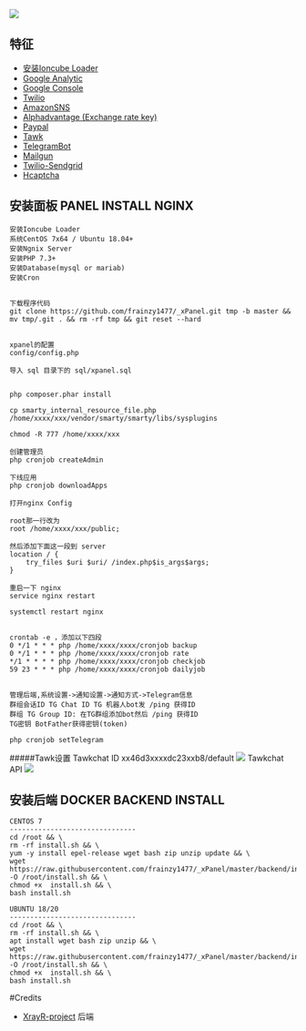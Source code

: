 
![](https://raw.githubusercontent.com/frainzy1477/_xPanel/master/img/xpanel.png)


## 特征
- [安装Ioncube Loader](https://www.howtoforge.com/tutorial/how-to-install-ioncube-loader/#-configure-ioncube-loader-on-centos)
- [Google Analytic](https://analytics.google.com/analytics/web/) 
- [Google Console](https://console.developers.google.com/) 
- [Twilio](https://www.twilio.com/console/project/api-keys) 
- [AmazonSNS](https://aws.amazon.com/sns/)
- [Alphadvantage (Exchange rate key)](https://www.alphavantage.co/support/#api-key)
- [Paypal](https://developer.paypal.com/classic-home) 
- [Tawk](https://www.tawk.to/)
- [TelegramBot](https://telegram.org/)
- [Mailgun](https://www.mailgun.com/)
- [Twilio-Sendgrid](https://sendgrid.com/)
- [Hcaptcha](https://dashboard.hcaptcha.com/overview)


## 安装面板 PANEL INSTALL NGINX

```
安装Ioncube Loader 
系统CentOS 7x64 / Ubuntu 18.04+
安装Ngnix Server
安装PHP 7.3+
安装Database(mysql or mariab)
安装Cron
	
	
下载程序代码
git clone https://github.com/frainzy1477/_xPanel.git tmp -b master && mv tmp/.git . && rm -rf tmp && git reset --hard


xpanel的配置
config/config.php

导入 sql 目录下的 sql/xpanel.sql


php composer.phar install

cp smarty_internal_resource_file.php /home/xxxx/xxx/vendor/smarty/smarty/libs/sysplugins

chmod -R 777 /home/xxxx/xxx

创建管理员
php cronjob createAdmin

下线应用
php cronjob downloadApps

打开nginx Config

root那一行改为
root /home/xxxx/xxx/public;

然后添加下面这一段到 server
location / {
    try_files $uri $uri/ /index.php$is_args$args;
}

重启一下 nginx
service nginx restart

systemctl restart nginx 


crontab -e ，添加以下四段
0 */1 * * * php /home/xxxx/xxxx/cronjob backup
0 */1 * * * php /home/xxxx/xxxx/cronjob rate
*/1 * * * * php /home/xxxx/xxxx/cronjob checkjob
59 23 * * * php /home/xxxx/xxxx/cronjob dailyjob


管理后端,系统设置->通知设置->通知方式->Telegram信息
群组会话ID TG Chat ID TG 机器人bot发 /ping 获得ID
群组 TG Group ID: 在TG群组添加bot然后 /ping 获得ID
TG密钥 BotFather获得密钥(token)

php cronjob setTelegram

```
#####Tawk设置
Tawkchat ID
xx46d3xxxxdc23xxb8/default
![](https://raw.githubusercontent.com/frainzy1477/_xPanel/master/img/tawk1.png)
Tawkchat API
![](https://raw.githubusercontent.com/frainzy1477/_xPanel/master/img/tawk2.png)


## 安装后端 DOCKER BACKEND INSTALL

```
CENTOS 7
-------------------------------
cd /root && \
rm -rf install.sh && \
yum -y install epel-release wget bash zip unzip update && \
wget https://raw.githubusercontent.com/frainzy1477/_xPanel/master/backend/install.sh -O /root/install.sh && \
chmod +x  install.sh && \
bash install.sh
```

```
UBUNTU 18/20
-------------------------------
cd /root && \
rm -rf install.sh && \
apt install wget bash zip unzip && \
wget https://raw.githubusercontent.com/frainzy1477/_xPanel/master/backend/install.sh -O /root/install.sh && \
chmod +x  install.sh && \
bash install.sh
```
#Credits
- [XrayR-project](https://github.com/XrayR-project/XrayR) 后端
